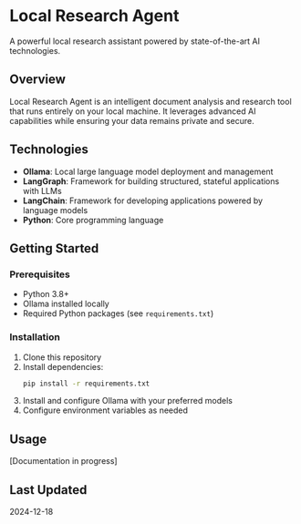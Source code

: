 # Local Research Agent

A powerful local research assistant powered by state-of-the-art AI technologies.

## Overview

Local Research Agent is an intelligent document analysis and research tool that runs entirely on your local machine. It leverages advanced AI capabilities while ensuring your data remains private and secure.

## Technologies

- **Ollama**: Local large language model deployment and management
- **LangGraph**: Framework for building structured, stateful applications with LLMs
- **LangChain**: Framework for developing applications powered by language models
- **Python**: Core programming language

## Getting Started

### Prerequisites

- Python 3.8+
- Ollama installed locally
- Required Python packages (see `requirements.txt`)

### Installation

1. Clone this repository
2. Install dependencies:
   ```bash
   pip install -r requirements.txt
   ```
3. Install and configure Ollama with your preferred models
4. Configure environment variables as needed

## Usage

[Documentation in progress]

## Last Updated

2024-12-18
